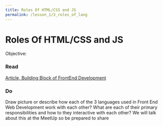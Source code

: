 ```yaml
---
title: Roles Of HTML/CSS and JS
permalink: /lesson_1/3_roles_of_lang
---
```


# Roles Of HTML/CSS and JS

Objective:


### Read

[Article, Building Block of FrontEnd Development](https://spin.atomicobject.com/2015/04/20/front-end-dev-frameworks-libraries/)


### Do

Draw picture or describe how each of the 3 languages used in Front End Web Development work with each other? What are each of their primary responsibilities and how to they interactive with each other? We will talk about this at the MeetUp so be prepared to share
